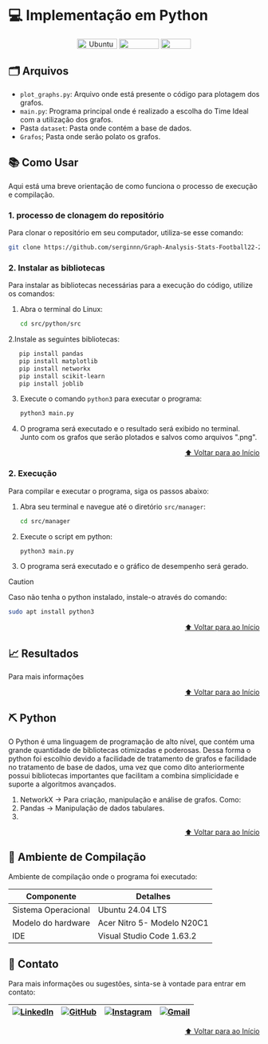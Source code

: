# 💻 Implementação em Python

<div align="center">
   <img align="center" height="20px" width="80px" alt="Ubuntu" src="https://img.shields.io/badge/Ubuntu-E95420?logo=ubuntu&logoColor=white"/>
   <img align="center" height="20px" width="80px" src="https://img.shields.io/badge/VS%20Code-blue?logo=visual%20studio%20code"/>
   <img align="center" height="20px" width="60px" src="https://img.shields.io/badge/Python-3670A0?logo=python&logoColor=ffdd54"/>
</div>

## 🗂 Arquivos

- `plot_graphs.py`: Arquivo onde está presente o código para plotagem dos grafos.
- `main.py`: Programa principal onde é realizado a escolha do Time Ideal com a utilização dos grafos.
- Pasta `dataset`: Pasta onde contém a base de dados.
- `Grafos`; Pasta onde serão polato os grafos.
## 📚 Como Usar
Aqui está uma breve orientação de como funciona o processo de execução e compilação.
### 1. processo de clonagem do repositório
Para clonar o repositório em seu computador, utiliza-se esse comando: 
```bash
git clone https://github.com/serginnn/Graph-Analysis-Stats-Football22-23.git
```

### 2. Instalar as bibliotecas 
Para instalar as bibliotecas necessárias para a execução do código, utilize os comandos:

1. Abra o terminal do Linux:
    ```bash
    cd src/python/src
    ```
2.Instale as seguintes bibliotecas:
```bash
   pip install pandas
   pip install matplotlib
   pip install networkx
   pip install scikit-learn
   pip install joblib
 ```
3. Execute o comando `python3` para executar o programa:
    ```bash
    python3 main.py
    ```

3. O programa será executado e o resultado será exibido no terminal. Junto com os grafos que serão plotados e salvos como arquivos ".png".
<p align="right"><a href="#-implementação-em-python">⬆️ Voltar para ao Início</a></p>

### 2. Execução
Para compilar e executar o programa, siga os passos abaixo:

1. Abra seu terminal e navegue até o diretório `src/manager`:
    ```bash
    cd src/manager
    ```
2. Execute o script em python:
    ```bash
    python3 main.py
    ```

3. O programa será executado e o gráfico de desempenho será gerado.

> [!CAUTION]
> Caso não tenha o python instalado, instale-o através do comando:
> ```bash
> sudo apt install python3
> ```

<p align="right"><a href="#-implementação-em-python">⬆️ Voltar para ao Início</a></p>



## 📈 Resultados
Para mais informações 
<p align="right"><a href="#-implementação-em-python">⬆️ Voltar para ao Início</a></p>


## ⛏ Python

O Python é uma linguagem de programação de alto nível, que contém uma grande quantidade de bibliotecas otimizadas e poderosas. Dessa forma o python foi escolhio devido a facilidade de tratamento de grafos e facilidade no tratamento de base de dados, uma vez que como dito anteriormente possui bibliotecas importantes que facilitam a combina simplicidade e suporte a algoritmos avançados.
1. NetworkX → Para criação, manipulação e análise de grafos. Como:
2. Pandas → Manipulação de dados tabulares.
3. 

<p align="right"><a href="#-implementação-em-python">⬆️ Voltar para ao Início</a></p>

## 🔧 Ambiente de Compilação
Ambiente de compilação onde o programa foi executado:

| Componente      | Detalhes                          |
|-----------------|-----------------------------------|
| Sistema Operacional | Ubuntu 24.04 LTS |
| Modelo do hardware| Acer Nitro 5- Modelo N20C1|
| IDE             | Visual Studio Code 1.63.2|


## 📧 Contato
Para mais informações ou sugestões, sinta-se à vontade para entrar em contato:

| [![LinkedIn](https://img.shields.io/badge/-LinkedIn-0077B5?style=flat-square&logo=linkedin&logoColor=white)](www.linkedin.com/in/sergio-ramos-21057230a) | [![GitHub](https://img.shields.io/badge/-GitHub-181717?style=flat-square&logo=github&logoColor=white)](https://github.com/serginnn) | [![Instagram](https://img.shields.io/badge/-Instagram-E4405F?style=flat-square&logo=instagram&logoColor=white)](https://www.instagram.com/eu__sergio/?hl=pt-br) | [![Gmail](https://img.shields.io/badge/-Gmail-D14836?style=flat-square&logo=gmail&logoColor=white)](mailto:sergiohenriquequedasramos@gmail.com) |
|---|---|---|---|
  

<p align="right"><a href="#-implementação-em-python">⬆️ Voltar para ao Início</a></p>


